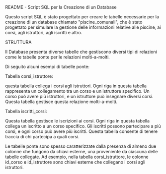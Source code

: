 README - Script SQL per la Creazione di un Database

Questo script SQL è stato progettato per creare le tabelle necessarie per la creazione di un database chiamato "piscine_comunali", 
che è stato progettato per simulare la gestione delle informazioni relative alle piscine, ai corsi, agli istruttori, agli iscritti e altro. 

STRUTTURA 

Il Database presenta diverse tabelle che gestiscono diversi tipi di relazioni come le tabelle ponte per le relazioni molti-a-molti.

Di seguito alcuni esempi di tabelle ponte:

Tabella corsi_istruttore:

questa tabella collega i corsi agli istruttori. 
Ogni riga in questa tabella rappresenta un collegamento tra un corso e un istruttore specifico. 
Un corso può avere più istruttori, e un istruttore può insegnare diversi corsi. 
Questa tabella gestisce questa relazione molti-a-molti.

Tabella iscritti_corsi:

Questa tabella gestisce le iscrizioni ai corsi. Ogni riga in questa tabella collega un iscritto a un corso specifico.
Gli iscritti possono partecipare a più corsi, e ogni corso può avere più iscritti. 
Questa tabella consente di tenere traccia di chi partecipa a quali corsi.

Le tabelle ponte sono spesso caratterizzate dalla presenza di almeno due colonne che fungono da chiavi esterne, 
una proveniente da ciascuna delle tabelle collegate. 
Ad esempio, nella tabella corsi_istruttore, le colonne id_corso e id_istruttore sono chiavi esterne che collegano i corsi agli istruttori.

